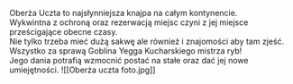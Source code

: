 Oberża Uczta to najsłynniejsza knajpa na całym kontynencie.  
Wykwintna z ochroną oraz rezerwacją miejsc czyni z jej miejsce prześcigające obecne czasy.  
Nie tylko trzeba mieć dużą sakwę ale również i znajomości aby tam zjeść.  
Wszystko za sprawą Goblina Yegga Kucharskiego mistrza ryb!  
Jego dania potrafią wzmocnić postać na stałe oraz dać jej nowe umiejętności.
![[Oberża uczta foto.jpg]]